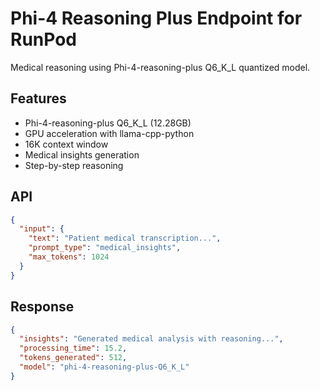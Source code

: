 # Phi-4 Reasoning Plus Endpoint for RunPod

Medical reasoning using Phi-4-reasoning-plus Q6_K_L quantized model.

## Features
- Phi-4-reasoning-plus Q6_K_L (12.28GB)
- GPU acceleration with llama-cpp-python
- 16K context window
- Medical insights generation
- Step-by-step reasoning

## API

```json
{
  "input": {
    "text": "Patient medical transcription...",
    "prompt_type": "medical_insights",
    "max_tokens": 1024
  }
}
```

## Response

```json
{
  "insights": "Generated medical analysis with reasoning...",
  "processing_time": 15.2,
  "tokens_generated": 512,
  "model": "phi-4-reasoning-plus-Q6_K_L"
}
```